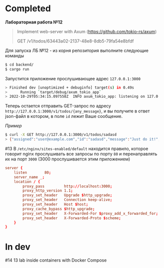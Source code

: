 # **Completed**

**Лабораторная работа №12**

> Implement web-server with Axum (https://github.com/tokio-rs/axum)
>
> GET /v1/todos/63443a02-2137-48e8-8db5-79fa54e8bfdf

Для запуска ЛБ №12 - из корня репозитория выполните следующие команды

```bash
$ cd backend/
$ cargo run
```

Запустится приложение прослушивающее адрес `127.0.0.1:3000`

```bash
> Finished dev [unoptimized + debuginfo] target(s) in 0.49s
>      Running `target/debug/axum_tokio_app`
> 2022-10-29T05:34:15.097558Z  INFO axum_tokio_app: listening on 127.0.0.1:3000
```

Теперь остается отправить GET-запрос по адресу `http://127.0.0.1:3000/v1/todos/{any_message}`, и вы получите в ответ json-файл в котором, в поле `id` лежит Ваше сообщение.

*Пример*

```bash
$ curl -X GET http://127.0.0.1:3000/v1/todos/sadasd
> {"assigned":"user@example.com","id":"sadasd","message":"Just do it!","priority":"A"}
```

#13
В `/etc/nginx/sites-enabled/default` находится правило, которое говорит nginx прослушивать все запросы по порту `80` и перенаправлять их на порт `3000` (3000 прослушивается этим приложением)  
```conf
server {
    listen        80;
    server_name _;
    location / {
        proxy_pass         http://localhost:3000;
        proxy_http_version 1.1;
        proxy_set_header   Upgrade $http_upgrade;
        proxy_set_header   Connection keep-alive;
        proxy_set_header   Host $host;
        proxy_cache_bypass $http_upgrade;
        proxy_set_header   X-Forwarded-For $proxy_add_x_forwarded_for;
        proxy_set_header   X-Forwarded-Proto $scheme;
    }
}
```

# In dev

#14
13 lab inside containers with Docker Compose

